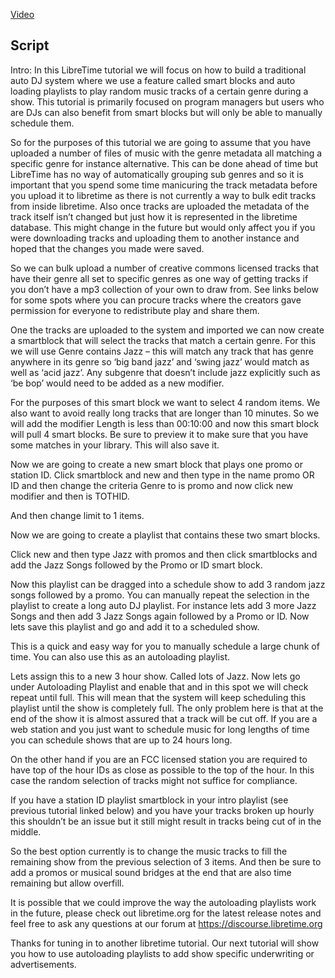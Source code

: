 [Video](https://youtu.be/lWOQOsQAYoo)

## Script

Intro: In this LibreTime tutorial we will focus on how to build a traditional auto DJ system where we use a feature called smart blocks and auto loading playlists to play random music tracks of a certain genre during a show. This tutorial is primarily focused on program managers but users who are DJs can also benefit from smart blocks but will only be able to manually schedule them.

So for the purposes of this tutorial we are going to assume that you have uploaded a number of files of music with the genre metadata all matching a specific genre for instance alternative. This can be done ahead of time but LibreTime has no way of automatically grouping sub genres and so it is important that you spend some time manicuring the track metadata before you upload it to libretime as there is not currently a way to bulk edit tracks from inside libretime. Also once tracks are uploaded the metadata of the track itself isn’t changed but just how it is represented in the libretime database. This might change in the future but would only affect you if you were downloading tracks and uploading them to another instance and hoped that the changes you made were saved.

So we can bulk upload a number of creative commons licensed tracks that have their genre all set to specific genres as one way of getting tracks if you don’t have a mp3 collection of your own to draw from. See links below for some spots where you can procure tracks where the creators gave permission for everyone to redistribute play and share them.

One the tracks are uploaded to the system and imported we can now create a smartblock that will select the tracks that match a certain genre. For this we will use Genre contains Jazz – this will match any track that has genre anywhere in its genre so ‘big band jazz’ and ‘swing jazz’ would match as well as ‘acid jazz’. Any subgenre that doesn’t include jazz explicitly such as ‘be bop’ would need to be added as a new modifier.

For the purposes of this smart block we want to select 4 random items. We also want to avoid really long tracks that are longer than 10 minutes. So we will add the modifier Length is less than 00:10:00
and now this smart block will pull 4 smart blocks. Be sure to preview it to make sure that you have some matches in your library. This will also save it.

Now we are going to create a new smart block that plays one promo or station ID. 
Click smartblock and new and then type in the name promo OR ID and then change the criteria Genre to is promo and now click new modifier and then is TOTHID. 

And then change limit to 1 items.

Now we are going to create a playlist that contains these two smart blocks.

Click new and then type Jazz with promos
and then click smartblocks and add the Jazz Songs followed by the Promo or ID smart block.

Now this playlist can be dragged into a schedule show to add 3 random jazz songs followed by a promo. You can manually repeat the selection in the playlist to create a long auto DJ playlist. For instance lets add 3 more Jazz Songs and then add 3 Jazz Songs again followed by a Promo or ID. Now lets save this playlist and go and add it to a scheduled show.

This is a quick and easy way for you to manually schedule a large chunk of time. You can also use this as an autoloading playlist.

Lets assign this to a new 3 hour show. Called lots of Jazz. Now lets go under Autoloading Playlist and enable that and in this spot we will check repeat until full. This will mean that the system will keep scheduling this playlist until the show is completely full. The only problem here is that at the end of the show it is almost assured that a track will be cut off. If you are a web station and you just want to schedule music for long lengths of time you can schedule shows that are up to 24 hours long. 

On the other hand if you are an FCC licensed station you are required to have top of the hour IDs as close as possible to the top of the hour. In this case the random selection of tracks might not suffice for compliance. 

If you have a station ID playlist smartblock in your intro playlist (see previous tutorial linked below) and you have your tracks broken up hourly this shouldn’t be an issue but it still might result in tracks being cut of in the middle.

So the best option currently is to change the music tracks to fill the remaining show from the previous selection of 3 items. And then be sure to add a promos or musical sound bridges at the end that are also time remaining but allow overfill.

It is possible that we could improve the way the autoloading playlists work in the future, please check out libretime.org for the latest release notes and feel free to ask any questions at our forum at https://discourse.libretime.org

Thanks for tuning in to another libretime tutorial. Our next tutorial will show you how to use autoloading playlists to add show specific underwriting or advertisements.


